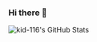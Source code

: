### Hi there 👋

![kid-116's GitHub Stats](https://github-readme-stats.vercel.app/api?username=kid-116&show_icons=true&theme=dracula)

